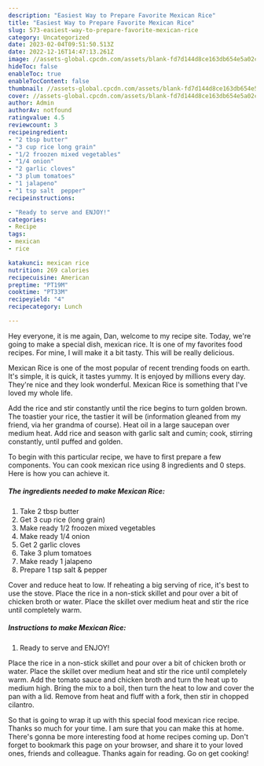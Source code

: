 ```yaml
---
description: "Easiest Way to Prepare Favorite Mexican Rice"
title: "Easiest Way to Prepare Favorite Mexican Rice"
slug: 573-easiest-way-to-prepare-favorite-mexican-rice
category: Uncategorized
date: 2023-02-04T09:51:50.513Z
date: 2022-12-16T14:47:13.261Z
image: //assets-global.cpcdn.com/assets/blank-fd7d144d8ce163db654e5a02c40b08a2775adb7897d16e4062681dc7e1b2800f.png
hideToc: false
enableToc: true
enableTocContent: false
thumbnail: //assets-global.cpcdn.com/assets/blank-fd7d144d8ce163db654e5a02c40b08a2775adb7897d16e4062681dc7e1b2800f.png
cover: //assets-global.cpcdn.com/assets/blank-fd7d144d8ce163db654e5a02c40b08a2775adb7897d16e4062681dc7e1b2800f.png
author: Admin
authorAv: notfound
ratingvalue: 4.5
reviewcount: 3
recipeingredient:
- "2 tbsp butter"
- "3 cup rice long grain"
- "1/2 froozen mixed vegetables"
- "1/4 onion"
- "2 garlic cloves"
- "3 plum tomatoes"
- "1 jalapeno"
- "1 tsp salt  pepper"
recipeinstructions:

- "Ready to serve and ENJOY!"
categories:
- Recipe
tags:
- mexican
- rice

katakunci: mexican rice 
nutrition: 269 calories
recipecuisine: American
preptime: "PT19M"
cooktime: "PT33M"
recipeyield: "4"
recipecategory: Lunch

---
```



Hey everyone, it is me again, Dan, welcome to my recipe site. Today, we're going to make a special dish, mexican rice. It is one of my favorites food recipes. For mine, I will make it a bit tasty. This will be really delicious.

Mexican Rice is one of the most popular of recent trending foods on earth. It's simple, it is quick, it tastes yummy. It is enjoyed by millions every day. They're nice and they look wonderful. Mexican Rice is something that I've loved my whole life.

Add the rice and stir constantly until the rice begins to turn golden brown. The toastier your rice, the tastier it will be (information gleaned from my friend, via her grandma of course). Heat oil in a large saucepan over medium heat. Add rice and season with garlic salt and cumin; cook, stirring constantly, until puffed and golden.


To begin with this particular recipe, we have to first prepare a few components. You can cook mexican rice using 8 ingredients and 0 steps. Here is how you can achieve it.

<!--inarticleads1-->

##### The ingredients needed to make Mexican Rice:

1. Take 2 tbsp butter
1. Get 3 cup rice (long grain)
1. Make ready 1/2 froozen mixed vegetables
1. Make ready 1/4 onion
1. Get 2 garlic cloves
1. Take 3 plum tomatoes
1. Make ready 1 jalapeno
1. Prepare 1 tsp salt &amp; pepper


Cover and reduce heat to low. If reheating a big serving of rice, it&#39;s best to use the stove. Place the rice in a non-stick skillet and pour over a bit of chicken broth or water. Place the skillet over medium heat and stir the rice until completely warm. 

<!--inarticleads2-->

##### Instructions to make Mexican Rice:


1. Ready to serve and ENJOY!

Place the rice in a non-stick skillet and pour over a bit of chicken broth or water. Place the skillet over medium heat and stir the rice until completely warm. Add the tomato sauce and chicken broth and turn the heat up to medium high. Bring the mix to a boil, then turn the heat to low and cover the pan with a lid. Remove from heat and fluff with a fork, then stir in chopped cilantro. 

So that is going to wrap it up with this special food mexican rice recipe. Thanks so much for your time. I am sure that you can make this at home. There's gonna be more interesting food at home recipes coming up. Don't forget to bookmark this page on your browser, and share it to your loved ones, friends and colleague. Thanks again for reading. Go on get cooking!
